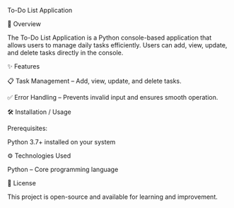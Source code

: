 To-Do List Application

📌 Overview

The To-Do List Application is a Python console-based application that allows users to manage daily tasks efficiently. Users can add, view, update, and delete tasks directly in the console.

✨ Features

📋 Task Management – Add, view, update, and delete tasks.

✅ Error Handling – Prevents invalid input and ensures smooth operation.


🛠 Installation / Usage

Prerequisites:

Python 3.7+ installed on your system


⚙️ Technologies Used

Python – Core programming language


📝 License

This project is open-source and available for learning and improvement.

